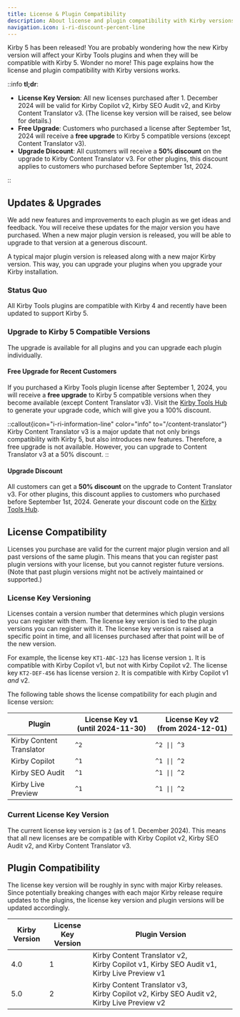 ```yaml
---
title: License & Plugin Compatibility
description: About license and plugin compatibility with Kirby versions.
navigation.icon: i-ri-discount-percent-line
---
```


Kirby 5 has been released! You are probably wondering how the new Kirby version will affect your Kirby Tools plugins and when they will be compatible with Kirby 5. Wonder no more! This page explains how the license and plugin compatibility with Kirby versions works.

::info
**tl;dr**:

- **License Key Version**: All new licenses purchased after 1. December 2024 will be valid for Kirby Copilot v2, Kirby SEO Audit v2, and Kirby Content Translator v3. (The license key version will be raised, see below for details.)
- **Free Upgrade**: Customers who purchased a license after September 1st, 2024 will receive a **free upgrade** to Kirby 5 compatible versions (except Content Translator v3).
- **Upgrade Discount**: All customers will receive a **50% discount** on the upgrade to Kirby Content Translator v3. For other plugins, this discount applies to customers who purchased before September 1st, 2024.

::

## Updates & Upgrades

We add new features and improvements to each plugin as we get ideas and feedback. You will receive these updates for the major version you have purchased. When a new major plugin version is released, you will be able to upgrade to that version at a generous discount.

A typical major plugin version is released along with a new major Kirby version. This way, you can upgrade your plugins when you upgrade your Kirby installation.

### Status Quo

All Kirby Tools plugins are compatible with Kirby 4 and recently have been updated to support Kirby 5.

### Upgrade to Kirby 5 Compatible Versions

The upgrade is available for all plugins and you can upgrade each plugin individually.

#### Free Upgrade for Recent Customers

If you purchased a Kirby Tools plugin license after September 1, 2024, you will receive a **free upgrade** to Kirby 5 compatible versions when they become available (except Content Translator v3). Visit the [Kirby Tools Hub](https://hub.kirby.tools) to generate your upgrade code, which will give you a 100% discount.

::callout{icon="i-ri-information-line" color="info" to="/content-translator"}
Kirby Content Translator v3 is a major update that not only brings compatibility with Kirby 5, but also introduces new features. Therefore, a free upgrade is not available. However, you can upgrade to Content Translator v3 at a 50% discount.
::

#### Upgrade Discount

All customers can get a **50% discount** on the upgrade to Content Translator v3. For other plugins, this discount applies to customers who purchased before September 1st, 2024. Generate your discount code on the [Kirby Tools Hub](https://hub.kirby.tools).

## License Compatibility

Licenses you purchase are valid for the current major plugin version and all past versions of the same plugin. This means that you can register past plugin versions with your license, but you cannot register future versions. (Note that past plugin versions might not be actively maintained or supported.)

### License Key Versioning

Licenses contain a version number that determines which plugin versions you can register with them. The license key version is tied to the plugin versions you can register with it. The license key version is raised at a specific point in time, and all licenses purchased after that point will be of the new version.

For example, the license key `KT1-ABC-123` has license version `1`. It is compatible with Kirby Copilot v1, but not with Kirby Copilot v2. The license key `KT2-DEF-456` has license version `2`. It is compatible with Kirby Copilot v1 _and_ v2.

The following table shows the license compatibility for each plugin and license version:

| Plugin                   | License Key v1 (until 2024-11-30) | License Key v2 (from 2024-12-01) |
| ------------------------ | --------------------------------- | -------------------------------- |
| Kirby Content Translator | `^2`                              | `^2 \|\| ^3`                     |
| Kirby Copilot            | `^1`                              | `^1 \|\| ^2`                     |
| Kirby SEO Audit          | `^1`                              | `^1 \|\| ^2`                     |
| Kirby Live Preview       | `^1`                              | `^1 \|\| ^2`                     |

### Current License Key Version

The current license key version is `2` (as of 1. December 2024). This means that all new licenses are be compatible with Kirby Copilot v2, Kirby SEO Audit v2, and Kirby Content Translator v3.

## Plugin Compatibility

The license key version will be roughly in sync with major Kirby releases. Since potentially breaking changes with each major Kirby release require updates to the plugins, the license key version and plugin versions will be updated accordingly.

| Kirby Version | License Key Version | Plugin Version                                                                                                                                  |
| ------------- | ------------------- | ----------------------------------------------------------------------------------------------------------------------------------------------- |
| 4.0           | 1                   | Kirby&nbsp;Content&nbsp;Translator&nbsp;v2, Kirby&nbsp;Copilot&nbsp;v1, Kirby&nbsp;SEO&nbsp;Audit&nbsp;v1, Kirby&nbsp;Live&nbsp;Preview&nbsp;v1 |
| 5.0           | 2                   | Kirby&nbsp;Content&nbsp;Translator&nbsp;v3, Kirby&nbsp;Copilot&nbsp;v2, Kirby&nbsp;SEO&nbsp;Audit&nbsp;v2, Kirby&nbsp;Live&nbsp;Preview&nbsp;v2 |
